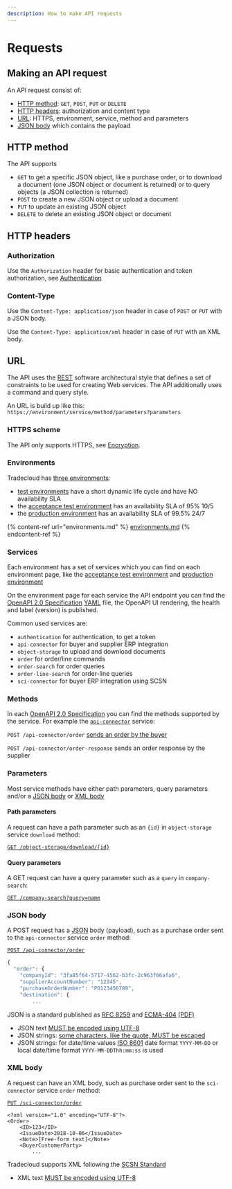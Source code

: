 ```yaml
---
description: How to make API requests
---
```


# Requests

## Making an API request

An API request consist of:

* [HTTP method](requests.md#HTTP-method): `GET`, `POST`, `PUT` or `DELETE`
* [HTTP headers](requests.md#HTTP-headers): authorization and content type
* [URL](requests.md#URL): HTTPS, environment, service, method and parameters
* [JSON body](requests.md#json-body) which contains the payload

## HTTP method

The API supports

* `GET` to get a specific JSON object, like a purchase order, or to download a document (one JSON object or document is returned) or to query objects (a JSON collection is returned)
* `POST` to create a new JSON object or upload a document
* `PUT` to update an existing JSON object
* `DELETE` to delete an existing JSON object or document

## HTTP headers

### Authorization

Use the `Authorization` header for basic authentication and token authorization, see [Authentication](../security/authentication.md)

### Content-Type

Use the `Content-Type: application/json` header in case of `POST` or `PUT` with a JSON body.

Use the `Content-Type: application/xml` header in case of `PUT` with an XML body.

## URL

The API uses the [REST](https://en.wikipedia.org/wiki/Representational\_state\_transfer) software architectural style that defines a set of constraints to be used for creating Web services. The API additionally uses a command and query style.

An URL is build up like this: `https://environment/service/method/parameters?parameters`

### HTTPS scheme

The API only supports HTTPS, see [Encryption](../security/encryption.md).

### Environments

Tradecloud has [three environments](environments.md):

* [test environments](https://api.test.tradecloud1.com) have a short dynamic life cycle and have NO availability SLA
* the [acceptance test environment](https://api.accp.tradecloud1.com) has an availability SLA of 95% 10/5
* the [production environment](https://api.tradecloud1.com/) has an availability SLA of 99.5% 24/7

{% content-ref url="environments.md" %}
[environments.md](environments.md)
{% endcontent-ref %}

### Services

Each environment has a set of services which you can find on each environment page, like the [acceptance test environment](https://api.accp.tradecloud1.com) and [production environment](https://api.tradecloud1.com/)

On the environment page for each service the API endpoint you can find the [OpenAPI 2.0 Specification](https://swagger.io/specification/v2/) [YAML](https://yaml.org/spec/1.2/spec.html) file, the OpenAPI UI rendering, the health and label (version) is published.

Common used services are:

* `authentication` for authentication, to get a token
* `api-connector` for buyer and supplier ERP integration
* `object-storage` to upload and download documents
* `order` for order/line commands
* `order-search` for order queries
* `order-line-search` for order-line queries
* `sci-connector` for buyer ERP integration using SCSN

### Methods

In each [OpenAPI 2.0 Specification](https://swagger.io/specification/v2/) you can find the methods supported by the service. For example the [`api-connector`](https://swagger-ui.accp.tradecloud1.com/?url=https://api.accp.tradecloud1.com/v2/api-connector/specs.yaml) service:

`POST /api-connector/order` [sends an order by the buyer](broken-reference)

`POST /api-connector/order-response` sends an order response by the supplier

### Parameters

Most service methods have either path parameters, query parameters and/or a [JSON body](requests.md#JSON-body) or [XML body](requests.md#XML-body)

#### Path parameters

A request can have a path parameter such as an `{id}` in `object-storage` service `download` method:

[`GET /object-storage/download/{id}`](https://swagger-ui.accp.tradecloud1.com/?url=https://api.accp.tradecloud1.com/v2/object-storage/specs.yaml#/object-storage/download)

#### Query parameters

A GET request can have a query parameter such as a `query` in `company-search`:

[`GET /company-search?query=name`](https://swagger-ui.accp.tradecloud1.com/?url=https://api.accp.tradecloud1.com/v2/company-search/specs.yaml#/company-search/CompanySearchRoute)

### JSON body

A POST request has a [JSON](requests.md#json) body (payload), such as a purchase order sent to the `api-connector` service `order` method:

[`POST /api-connector/order`](https://swagger-ui.accp.tradecloud1.com/?url=https://api.accp.tradecloud1.com/v2/api-connector/specs.yaml#/buyer-endpoints/sendOrderByBuyerRoute)

```javascript
{
  "order": {
    "companyId": "3fa85f64-5717-4562-b3fc-2c963f66afa6",
    "supplierAccountNumber": "12345",
    "purchaseOrderNumber": "PO123456789",
    "destination": {
        ...
```

JSON is a standard published as [RFC 8259](https://tools.ietf.org/html/rfc8259) and [ECMA-404](https://www.ecma-international.org/publications/standards/Ecma-404.htm) [(PDF)](https://www.ecma-international.org/publications/files/ECMA-ST/ECMA-404.pdf)

* JSON text [MUST be encoded using UTF-8](https://tools.ietf.org/html/rfc8259#section-8.1)
* JSON strings: [some characters, like the quote, MUST be escaped](https://tools.ietf.org/html/rfc8259#section-7)
* JSON strings: for date/time values [ISO 8601](https://en.wikipedia.org/wiki/ISO\_8601) date format `YYYY-MM-DD` or local date/time format `YYYY-MM-DDThh:mm:ss` is used

### XML body

A request can have an XML body, such as purchase order sent to the `sci-connector` service `order` method:

[`PUT /sci-connector/order`](https://swagger-ui.accp.tradecloud1.com/?url=https://api.accp.tradecloud1.com/v2/sci-connector/specs.yaml#/sci-connector/sendOrderByBuyerRoute)

```markup
<?xml version="1.0" encoding="UTF-8"?>
<Order>
    <ID>123</ID>
    <IssueDate>2018-10-06</IssueDate>
    <Note>[Free-form text]</Note>
    <BuyerCustomerParty>
        ...
```

Tradecloud supports XML following the [SCSN Standard](https://smartconnected.semantic-treehouse.nl/#/Standards)

* XML text [MUST be encoded using UTF-8](https://tools.ietf.org/html/rfc8259#section-8.1)
